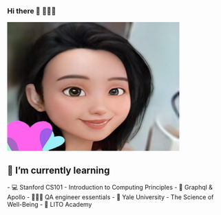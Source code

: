 ### Hi there 👋 👩🏻‍💻

<img src="adecartoon.jpeg" width="400px" height="300px">

<!-- Here are some ideas to get you started:

- 🔭 I’m currently working on ... -->

<h2>🌱 I’m currently learning </h2>
- 💻 Stanford CS101 - Introduction to Computing Principles
- 🚀 Graphql & Apollo
- 👩🏻‍💻 QA engineer essentials
- 🙏 Yale University - The Science of Well-Being
- 💩 LITO Academy

<!-- - 👯 I’m looking to collaborate on ...
- 🤔 I’m looking for help with ...
- 💬 Ask me about ...
- 📫 How to reach me: ...
- 😄 Pronouns: ...
- ⚡ Fun fact: ... -->
